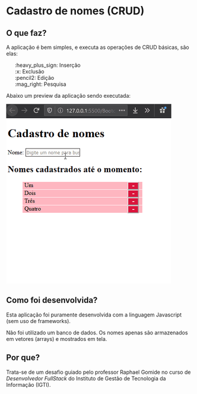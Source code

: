 # Cadastro de nomes (CRUD)

## O que faz?

A aplicação é bem simples, e executa as operações de CRUD básicas, são elas:

<ul style="list-style-type:none">
    <li>:heavy_plus_sign: Inserção</li>
    <li>:x: Exclusão</li>
    <li>:pencil2: Edição</li>
    <li>:mag_right: Pesquisa</li>
</ul>

Abaixo um preview da aplicação sendo executada:

![CRUD_App](./img/crud.gif)

## Como foi desenvolvida?

Esta aplicação foi puramente desenvolvida com a linguagem Javascript (sem uso de frameworks).

Não foi utilizado um banco de dados. Os nomes apenas são armazenados em vetores (arrays) e mostrados em tela.

## Por que?

Trata-se de um desafio guiado pelo professor Raphael Gomide no curso de _Desenvolvedor FullStack_ do Instituto de Gestão de Tecnologia da Informação (IGTI).
